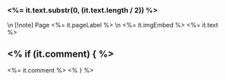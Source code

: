 ### <%= it.text.substr(0, (it.text.length / 2)) %>

\n
[!note] Page <%= it.pageLabel %>
\n
<%= it.imgEmbed %>
<%= it.text %>

<% if (it.comment) { %>
---

<%= it.comment %>
<% } %>

